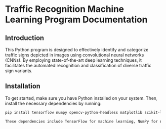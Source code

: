 # Traffic Recognition Machine Learning Program Documentation

## Introduction

This Python program is designed to effectively identify and categorize traffic signs depicted in images using convolutional neural networks (CNNs). By employing state-of-the-art deep learning techniques, it facilitates the automated recognition and classification of diverse traffic sign variants.

## Installation

To get started, make sure you have Python installed on your system. Then, install the necessary dependencies by running:

```bash
pip install tensorflow numpy opencv-python-headless matplotlib scikit-learn

These dependencies include TensorFlow for machine learning, NumPy for number crunching, OpenCV for image processing, Matplotlib for visualizing data, and scikit-learn for data prep and evaluation.


